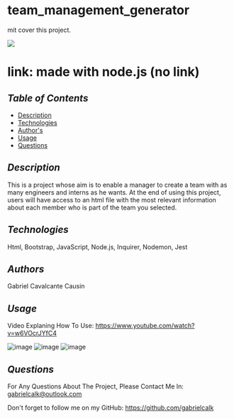 # team_management_generator

mit cover this project.

<img src='https://img.shields.io/badge/mit-badge-yellow'>
    

# link: made with node.js (no link)
    

## *Table of Contents*
- [Description](#description)
- [Technologies](#technologies)
- [Author's](#authors)
- [Usage](#usage)
- [Questions](#questions)
    


## *Description*
This is a project whose aim is to enable a manager to create a team with as many engineers and interns as he wants. At the end of using this project, users will have access to an html file with the most relevant information about each member who is part of the team you selected.




## *Technologies*
Html, Bootstrap, JavaScript, Node.js, Inquirer, Nodemon, Jest



## *Authors*
Gabriel Cavalcante Causin



## *Usage*

Video Explaning How To Use: https://www.youtube.com/watch?v=w6VOcrJYfC4

![image](https://user-images.githubusercontent.com/89816900/137827031-058932e3-f8af-4595-97c2-9907b4f737d6.png)
![image](https://user-images.githubusercontent.com/89816900/137827086-b46e2bee-75e9-4d20-afab-c7cb3d2dee9d.png)
![image](https://user-images.githubusercontent.com/89816900/137827101-72822012-73bd-4630-8900-9e9f94873e64.png)



## *Questions*
For Any Questions About The Project, Please Contact Me In:
gabrielcalk@outlook.com

Don't forget to follow me on my GitHub: https://github.com/gabrielcalk
